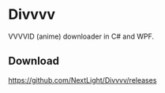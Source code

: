 # Divvvv
VVVVID (anime) downloader in C# and WPF.

## Download
https://github.com/NextLight/Divvvv/releases

